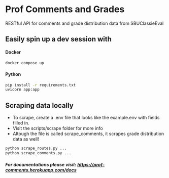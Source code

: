 # Prof Comments and Grades

RESTful API for comments and grade distribution data from SBUClassieEval

## Easily spin up a dev session with

#### Docker
```bash
docker compose up
```
#### Python
```bash
pip install -r requirements.txt
uvicorn app:app
```

## Scraping data locally 
- To scrape, create a .env file that looks like the example.env with fields filled in.
- Visit the scripts/scrape folder for more info
- Altough the file is called scrape_comments, it scrapes grade distribution data as well!
```bash
python scrape_routes.py ...
python scrape_comments.py ...
```

##### For documentations please visit: https://prof-comments.herokuapp.com/docs
